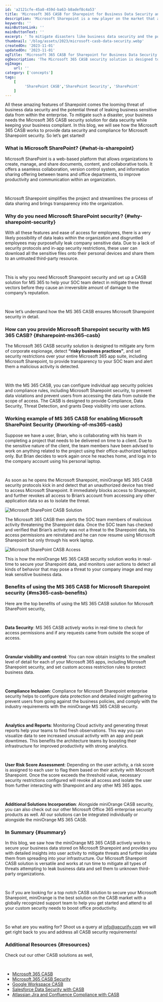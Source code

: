 ```yaml
---
id: 'a2121cfe-45a8-459d-ba63-b8adef8c4a53'
title: 'Microsoft 365 CASB for Sharepoint for Business Data Security and Compliance'
description: 'Microsoft Sharepoint is a new player on the market that also offers a collaboration and project status tracking workflow between teams for managers to see progress from every possible view. Microsoft Sharepoint security is now a critical part of the office infrastructure and a tool, that every employee uses daily to update their tickets and track team progress to ensure that deadlines are met on time.'
keywords: ''
mainButtonLink: ''
mainButtonText: ''
excerpt: ' To mitigate disasters like business data security and the potential threat of leaking business sensitive data from within the enterprise, your business needs the Microsoft 365 CASB security solution for data security.'
thumbnail: '/blog/assets/2023/microsoft-casb-data-security.webp'
createdOn: '2023-11-01'
updatedOn: '2023-11-01'
ogTitle: 'Microsoft 365 CASB for Sharepoint for Business Data Security and Compliance'
ogDescription: 'The Microsoft 365 CASB security solution is designed to mitigate any form of corporate espionage, detect “risky business practices”, and set security restrictions over your entire Microsoft 365 app suite, to provide transparency to your SOC team and alert them if any malicious activity is detected'
ogImage:
    url: ''
category: ['concepts']
tags:
    [
		 'SharePoint CASB','SharePoint Security', 'SharePoint'
    ]
---
```


All these amazing features of Sharepoint comes the looming threat of business data security and the potential threat of leaking business sensitive data from within the enterprise. To mitigate such a disaster, your business needs the Microsoft 365 CASB security solution for data security while keeping your business compliant. In this blog, we will see how the Microsoft 365 CASB works to provide data security and compliance for Microsoft Sharepoint security. So let’s get started!

### **What is Microsoft SharePoint?** {#what-is-sharepoint}

Microsoft SharePoint is a web-based platform that allows organizations to create, manage, and share documents, content, and collaborative tools. It offers a seamless collaboration, version control system, and information sharing offering between teams and office departments, to improve productivity and communication within an organization.

&nbsp;

Microsoft Sharepoint simplifies the project and streamlines the process of data sharing and brings transparency into the organization.

### **Why do you need Microsoft SharePoint security?** {#why-sharepoint-security}

With all these features and ease of access for employees, there is a very likely possibility of data leaks within the organization and disgruntled employees may purposefully leak company sensitive data. Due to a lack of security protocols and in-app security restrictions, these user can download all the sensitive files onto their personal devices and share them to an untrusted third-party resource.

&nbsp;

This is why you need Microsoft Sharepoint security and set up a CASB solution for MS 365 to help your SOC team detect in mitigate these threat vectors before they cause an irreversible amount of damage to the company’s reputation.

&nbsp;

Now let’s understand how the MS 365 CASB ensures Microsoft Sharepoint security in detail.

### **How can you provide Microsoft Sharepoint security with MS 365 CASB?** {#sharepoint-ms365-casb}

The Microsoft 365 CASB security solution is designed to mitigate any form of corporate espionage, detect **“risky business practices”**, and set security restrictions over your entire Microsoft 365 app suite, including Microsoft Sharepoint, to provide transparency to your SOC team and alert them a malicious activity is detected.

&nbsp;

With the MS 365 CASB, you can configure individual app security policies and compliance rules, including Microsoft Sharepoint security, to prevent data violations and prevent users from accessing the data from outside the scope of access. The CASB is designed to provide Compliance, Data Security, Threat Detection, and grants Deep visibility into user actions.

### Working example of MS 365 CASB for enabling Microsoft SharePoint Security {#working-of-ms365-casb}

Suppose we have a user, Brian, who is collaborating with his team in completing a project that needs to be delivered on time to a client. Due to the sensitive nature of the client, the team members have been advised to work on anything related to the project using their office-authorized laptops only. But Brian decides to work again once he reaches home, and logs in to the company account using his personal laptop.

&nbsp;

As soon as he opens the Microsoft Sharepoint, miniOrange MS 365 CASB security protocols kick in and detect that an unauthorized device has tried to access Microsoft Sharepoint. It immediately blocks access to Sharepoint, and further revokes all access to Brian’s account from accessing any other application data so as to isolate the threat.

![Microsoft SharePoint CASB Solution](/blog/assets/2023/ms-sharepoint-casb-work.webp)

The Microsoft 365 CASB then alerts the SOC team members of malicious activity threatening the Sharepoint data. Once the SOC team has checked and verified that Brian’s activity was not a threat to the Sharepoint data, his access permissions are reinstated and he can now resume using Microsoft Sharepoint but only through his work laptop.

![Microsoft SharePoint CASB Access](/blog/assets/2023/ms-sharepoint-casb-access.webp)

This is how the miniOrange MS 365 CASB security solution works in real-time to secure your Sharepoint data, and monitors user actions to detect all kinds of behavior that may pose a threat to your company image and may leak sensitive business data.

### Benefits of using the MS 365 CASB for Microsoft Sharepoint security {#ms365-casb-benefits}

Here are the top benefits of using the MS 365 CASB solution for Microsoft SharePoint security,

&nbsp;

**Data Security**: MS 365 CASB actively works in real-time to check for access permissions and if any requests came from outside the scope of access.

&nbsp;

**Granular visibility and control**: You can now obtain insights to the smallest level of detail for each of your Microsoft 365 apps, including Microsoft Sharepoint security, and set custom access restriction rules to protect business data.

&nbsp;

**Compliance Inclusion**: Compliance for Microsoft Sharepoint enterprise security helps to configure data protection and detailed insight gathering to prevent users from going against the business policies, and comply with the industry requirements with the miniOrange MS 365 CASB security.

&nbsp;

**Analytics and Reports**: Monitoring Cloud activity and generating threat reports help your teams to find fresh observations. This way you can visualize data to see increased unusual activity with an app and peak downtimes. This benefits the architecture teams by boosting their infrastructure for improved productivity with strong analytics.

&nbsp;

**User Risk Score Assessment**: Depending on the user activity, a risk score is assigned to each user to flag them based on their activity with Microsoft Sharepoint. Once the score exceeds the threshold value, necessary security restrictions configured will revoke all access and isolate the user from further interacting with Sharepoint and any other MS 365 apps.

&nbsp;

**Additional Solutions Incorporation**: Alongside miniOrange CASB security, you can also check out our other Microsoft Office 365 enterprise security products as well. All our solutions can be integrated individually or alongside the miniOrange MS 365 CASB.

### In Summary {#summary}

In this blog, we saw how the miniOrange MS 365 CASB actively works to secure your business data stored on Microsoft Sharepoint and provides you with detailed insights into user activity to mitigate threats and further isolate them from spreading into your infrastructure. Our Microsoft Sharepoint CASB solution is versatile and works at run time to mitigate all types of threats attempting to leak business data and sell them to unknown third-party organizations.

&nbsp;

So if you are looking for a top notch CASB solution to secure your Microsoft Sharepoint, miniOrange is the best solution on the CASB market with a globally recognized support team to help you get started and attend to all your custom security needs to boost office productivity.

&nbsp;

So what are you waiting for? Shoot us a query at [info@xecurify.com](mailto:info@xecurify.com) we will get right back to you and address all CASB security requirements!

### Additional Resources {#resources}

Check out our other CASB solutions as well,

&nbsp;

- [Microsoft 365 CASB](https://www.miniorange.com/casb/microsoft-365-casb-for-cloud-app-security)
- [Microsoft 365 CASB Security](https://www.miniorange.com/blog/microsoft-office-365-casb-security)
- [Google Workspace CASB](https://www.miniorange.com/casb/google-workspace-casb-cloud-access-security)
- [Salesforce Data Security with CASB](https://www.miniorange.com/blog/aws-service-casb-security-solution)
- [Atlassian Jira and Confluence Compliance with CASB](https://www.miniorange.com/blog/atlassian-security-for-jira-and-confluence-with-casb)
